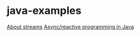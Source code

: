 # java-examples

[About streams](streams/src/test/java/com/rvwingerden/examples/streams/StreamsTest.java)
[Async/reactive programming in Java](streams/src/test/java/com/rvwingerden/examples/async/CompletableFutureTest.java)